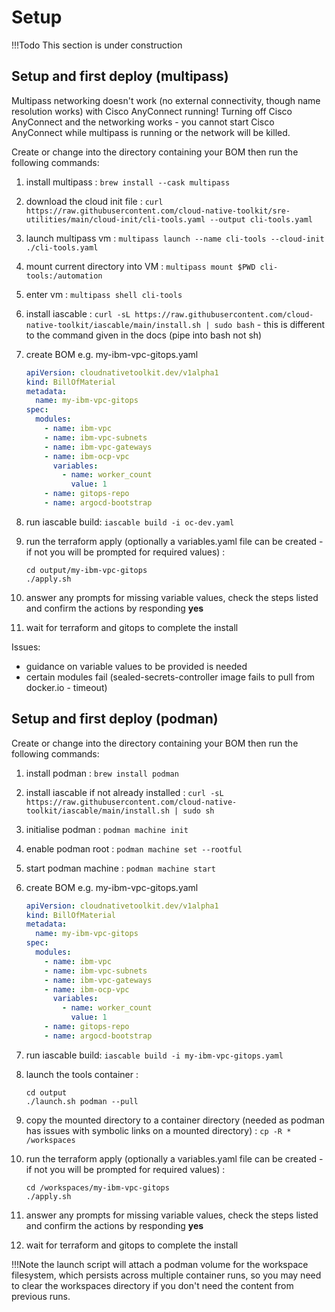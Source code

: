 # Setup

!!!Todo
    This section is under construction

## Setup and first deploy (multipass)

Multipass networking doesn't work (no external connectivity, though name resolution works) with Cisco AnyConnect running!  Turning off Cisco AnyConnect and the networking works - you cannot start Cisco AnyConnect while multipass is running or the network will be killed.

Create or change into the directory containing your BOM then run the following commands:

1. install multipass : ```brew install --cask multipass```
2. download the cloud init file : ```curl https://raw.githubusercontent.com/cloud-native-toolkit/sre-utilities/main/cloud-init/cli-tools.yaml --output cli-tools.yaml```
3. launch multipass vm : ```multipass launch --name cli-tools --cloud-init ./cli-tools.yaml```
4. mount current directory into VM : ```multipass mount $PWD cli-tools:/automation```
5. enter vm : ```multipass shell cli-tools```
6. install iascable : ```curl -sL https://raw.githubusercontent.com/cloud-native-toolkit/iascable/main/install.sh | sudo bash``` - this is different to the command given in the docs (pipe into bash not sh)
7. create BOM e.g. my-ibm-vpc-gitops.yaml

    ```yaml
    apiVersion: cloudnativetoolkit.dev/v1alpha1
    kind: BillOfMaterial
    metadata:
      name: my-ibm-vpc-gitops
    spec:
      modules:
        - name: ibm-vpc
        - name: ibm-vpc-subnets
        - name: ibm-vpc-gateways
        - name: ibm-ocp-vpc
          variables:
            - name: worker_count
              value: 1
        - name: gitops-repo
        - name: argocd-bootstrap
    ```

8. run iascable build: ```iascable build -i oc-dev.yaml```
9. run the terraform apply (optionally a variables.yaml file can be created - if not you will be prompted for required values) :

    ```shell
    cd output/my-ibm-vpc-gitops
    ./apply.sh
    ```

10. answer any prompts for missing variable values, check the steps listed and confirm the actions by responding **yes**
11. wait for terraform and gitops to complete the install

Issues:

-   guidance on variable values to be provided is needed
-   certain modules fail (sealed-secrets-controller image fails to pull from docker.io - timeout)

## Setup and first deploy (podman)

Create or change into the directory containing your BOM then run the following commands:

1. install podman : ```brew install podman```
2. install iascable if not already installed : ```curl -sL https://raw.githubusercontent.com/cloud-native-toolkit/iascable/main/install.sh | sudo sh```
3. initialise podman : ```podman machine init```
4. enable podman root : ```podman machine set --rootful```
5. start podman machine : ```podman machine start```
6. create BOM e.g. my-ibm-vpc-gitops.yaml

    ```yaml
    apiVersion: cloudnativetoolkit.dev/v1alpha1
    kind: BillOfMaterial
    metadata:
      name: my-ibm-vpc-gitops
    spec:
      modules:
        - name: ibm-vpc
        - name: ibm-vpc-subnets
        - name: ibm-vpc-gateways
        - name: ibm-ocp-vpc
          variables:
            - name: worker_count
              value: 1
        - name: gitops-repo
        - name: argocd-bootstrap
    ```

7. run iascable build: ```iascable build -i my-ibm-vpc-gitops.yaml```
8. launch the tools container :

    ```shell
    cd output 
    ./launch.sh podman --pull
    ```

9. copy the mounted directory to a container directory (needed as podman has issues with symbolic links on a mounted directory) : ```cp -R * /workspaces```
10. run the terraform apply (optionally a variables.yaml file can be created - if not you will be prompted for required values) :

    ```shell
    cd /workspaces/my-ibm-vpc-gitops
    ./apply.sh
    ```

11. answer any prompts for missing variable values, check the steps listed and confirm the actions by responding **yes**
12. wait for terraform and gitops to complete the install

!!!Note
    the launch script will attach a podman volume for the workspace filesystem, which persists across multiple container runs, so you may need to clear the workspaces directory if you don't need the content from previous runs.
